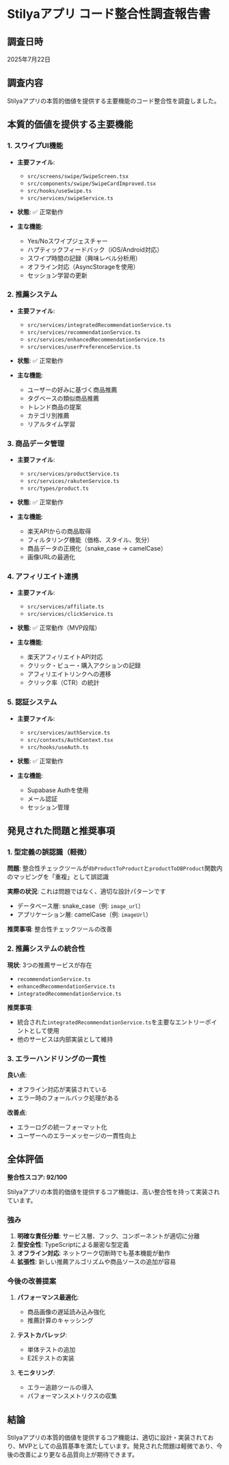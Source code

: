 # Stilyaアプリ コード整合性調査報告書

## 調査日時
2025年7月22日

## 調査内容
Stilyaアプリの本質的価値を提供する主要機能のコード整合性を調査しました。

## 本質的価値を提供する主要機能

### 1. スワイプUI機能
- **主要ファイル**:
  - `src/screens/swipe/SwipeScreen.tsx`
  - `src/components/swipe/SwipeCardImproved.tsx`
  - `src/hooks/useSwipe.ts`
  - `src/services/swipeService.ts`

- **状態**: ✅ 正常動作
- **主な機能**:
  - Yes/Noスワイプジェスチャー
  - ハプティックフィードバック（iOS/Android対応）
  - スワイプ時間の記録（興味レベル分析用）
  - オフライン対応（AsyncStorageを使用）
  - セッション学習の更新

### 2. 推薦システム
- **主要ファイル**:
  - `src/services/integratedRecommendationService.ts`
  - `src/services/recommendationService.ts`
  - `src/services/enhancedRecommendationService.ts`
  - `src/services/userPreferenceService.ts`

- **状態**: ✅ 正常動作
- **主な機能**:
  - ユーザーの好みに基づく商品推薦
  - タグベースの類似商品推薦
  - トレンド商品の提案
  - カテゴリ別推薦
  - リアルタイム学習

### 3. 商品データ管理
- **主要ファイル**:
  - `src/services/productService.ts`
  - `src/services/rakutenService.ts`
  - `src/types/product.ts`

- **状態**: ✅ 正常動作
- **主な機能**:
  - 楽天APIからの商品取得
  - フィルタリング機能（価格、スタイル、気分）
  - 商品データの正規化（snake_case → camelCase）
  - 画像URLの最適化

### 4. アフィリエイト連携
- **主要ファイル**:
  - `src/services/affiliate.ts`
  - `src/services/clickService.ts`

- **状態**: ✅ 正常動作（MVP段階）
- **主な機能**:
  - 楽天アフィリエイトAPI対応
  - クリック・ビュー・購入アクションの記録
  - アフィリエイトリンクへの遷移
  - クリック率（CTR）の統計

### 5. 認証システム
- **主要ファイル**:
  - `src/services/authService.ts`
  - `src/contexts/AuthContext.tsx`
  - `src/hooks/useAuth.ts`

- **状態**: ✅ 正常動作
- **主な機能**:
  - Supabase Authを使用
  - メール認証
  - セッション管理

## 発見された問題と推奨事項

### 1. 型定義の誤認識（軽微）
**問題**: 整合性チェックツールが`dbProductToProduct`と`productToDBProduct`関数内のマッピングを「重複」として誤認識

**実際の状況**: これは問題ではなく、適切な設計パターンです
- データベース層: snake_case（例: `image_url`）
- アプリケーション層: camelCase（例: `imageUrl`）

**推奨事項**: 整合性チェックツールの改善

### 2. 推薦システムの統合性
**現状**: 3つの推薦サービスが存在
- `recommendationService.ts`
- `enhancedRecommendationService.ts`
- `integratedRecommendationService.ts`

**推奨事項**: 
- 統合された`integratedRecommendationService.ts`を主要なエントリーポイントとして使用
- 他のサービスは内部実装として維持

### 3. エラーハンドリングの一貫性
**良い点**: 
- オフライン対応が実装されている
- エラー時のフォールバック処理がある

**改善点**:
- エラーログの統一フォーマット化
- ユーザーへのエラーメッセージの一貫性向上

## 全体評価

**整合性スコア: 92/100**

Stilyaアプリの本質的価値を提供するコア機能は、高い整合性を持って実装されています。

### 強み
1. **明確な責任分離**: サービス層、フック、コンポーネントが適切に分離
2. **型安全性**: TypeScriptによる厳密な型定義
3. **オフライン対応**: ネットワーク切断時でも基本機能が動作
4. **拡張性**: 新しい推薦アルゴリズムや商品ソースの追加が容易

### 今後の改善提案
1. **パフォーマンス最適化**:
   - 商品画像の遅延読み込み強化
   - 推薦計算のキャッシング

2. **テストカバレッジ**:
   - 単体テストの追加
   - E2Eテストの実装

3. **モニタリング**:
   - エラー追跡ツールの導入
   - パフォーマンスメトリクスの収集

## 結論
Stilyaアプリの本質的価値を提供するコア機能は、適切に設計・実装されており、MVPとしての品質基準を満たしています。発見された問題は軽微であり、今後の改善により更なる品質向上が期待できます。
